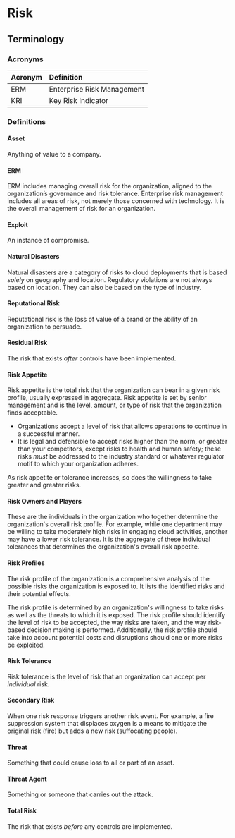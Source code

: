 # Risk

## Terminology

### Acronyms

| Acronym | Definition |
| :--- | :--- |
| ERM | Enterprise Risk Management |
| KRI | Key Risk Indicator |

### Definitions

#### Asset

Anything of value to a company.

#### ERM

ERM includes managing overall risk for the organization, aligned to the organization’s governance and risk tolerance. Enterprise risk management includes all areas of risk, not merely those concerned with technology. It is the overall management of risk for an organization.

#### Exploit

An instance of compromise.

#### Natural Disasters

Natural disasters are a category of risks to cloud deployments that is based *solely* on geography and location. Regulatory violations are not always based on location. They can also be based on the type of industry.

#### Reputational Risk

Reputational risk is the loss of value of a brand or the ability of an organization to persuade.

#### Residual Risk

The risk that exists *after* controls have been implemented.

#### Risk Appetite

Risk appetite is the total risk that the organization can bear in a given risk profile, usually expressed in aggregate. Risk appetite is set by senior management and is the level, amount, or type of risk that the organization finds acceptable.

- Organizations accept a level of risk that allows operations to continue in a successful manner.
- It is legal and defensible to accept risks higher than the norm, or greater than your competitors, except risks to health and human safety; these risks *must* be addressed to the industry standard or whatever regulator motif to which your organization adheres.

As risk appetite or tolerance increases, so does the willingness to take greater and greater risks.

#### Risk Owners and Players

These are the individuals in the organization who together determine the organization's overall risk profile. For example, while one department may be willing to take moderately high risks in engaging cloud activities, another may have a lower risk tolerance. It is the aggregate of these individual tolerances that determines the organization's overall risk appetite.

#### Risk Profiles

The risk profile of the organization is a comprehensive analysis of the possible risks the organization is exposed to. It lists the identified risks and their potential effects.

The risk profile is determined by an organization's willingness to take risks as well as the threats to which it is exposed. The risk profile should identify the level of risk to be accepted, the way risks are taken, and the way risk-based decision making is performed. Additionally, the risk profile should take into account potential costs and disruptions should one or more risks be exploited.

#### Risk Tolerance

Risk tolerance is the level of risk that an organization can accept per *individual* risk.

#### Secondary Risk

When one risk response triggers another risk event. For example, a fire suppression system that displaces oxygen is a means to mitigate the original risk \(fire\) but adds a new risk \(suffocating people\).

#### Threat

Something that could cause loss to all or part of an asset.

#### Threat Agent

Something or someone that carries out the attack.

#### Total Risk

The risk that exists *before* any controls are implemented.